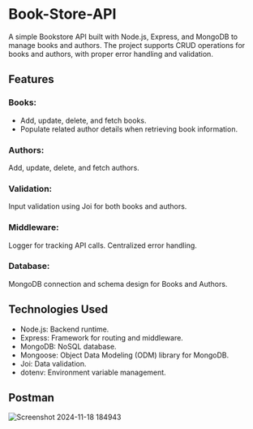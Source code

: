 
# Book-Store-API
A simple Bookstore API built with Node.js, Express, and MongoDB to manage books and authors. The project supports CRUD operations for books and authors, with proper error handling and validation.


## Features
### Books:

* Add, update, delete, and fetch books.
* Populate related author details when retrieving book information.
### Authors:

Add, update, delete, and fetch authors.
### Validation:

Input validation using Joi for both books and authors.
### Middleware:

Logger for tracking API calls.
Centralized error handling.
### Database:

MongoDB connection and schema design for Books and Authors.

## Technologies Used
* Node.js: Backend runtime.
* Express: Framework for routing and middleware.
* MongoDB: NoSQL database.
* Mongoose: Object Data Modeling (ODM) library for MongoDB.
* Joi: Data validation.
* dotenv: Environment variable management.




## Postman
![Screenshot 2024-11-18 184943](https://github.com/user-attachments/assets/39eafac5-f7f2-4383-b94e-2876221003d0)

